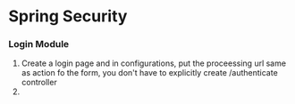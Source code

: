 # Spring Security
### Login Module
1. Create a login page and in configurations, put the proceessing url same as action fo the form, you don't have to 
explicitly create /authenticate controller
2. 